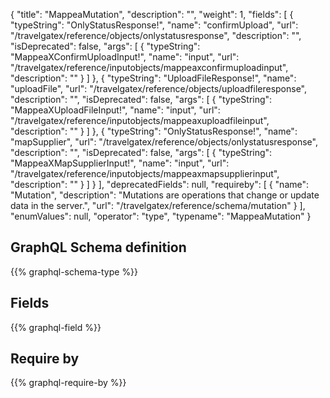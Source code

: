 {
  "title": "MappeaMutation",
  "description": "",
  "weight": 1,
  "fields": [
    {
      "typeString": "OnlyStatusResponse!",
      "name": "confirmUpload",
      "url": "/travelgatex/reference/objects/onlystatusresponse",
      "description": "",
      "isDeprecated": false,
      "args": [
        {
          "typeString": "MappeaXConfirmUploadInput!",
          "name": "input",
          "url": "/travelgatex/reference/inputobjects/mappeaxconfirmuploadinput",
          "description": ""
        }
      ]
    },
    {
      "typeString": "UploadFileResponse!",
      "name": "uploadFile",
      "url": "/travelgatex/reference/objects/uploadfileresponse",
      "description": "",
      "isDeprecated": false,
      "args": [
        {
          "typeString": "MappeaXUploadFileInput!",
          "name": "input",
          "url": "/travelgatex/reference/inputobjects/mappeaxuploadfileinput",
          "description": ""
        }
      ]
    },
    {
      "typeString": "OnlyStatusResponse!",
      "name": "mapSupplier",
      "url": "/travelgatex/reference/objects/onlystatusresponse",
      "description": "",
      "isDeprecated": false,
      "args": [
        {
          "typeString": "MappeaXMapSupplierInput!",
          "name": "input",
          "url": "/travelgatex/reference/inputobjects/mappeaxmapsupplierinput",
          "description": ""
        }
      ]
    }
  ],
  "deprecatedFields": null,
  "requireby": [
    {
      "name": "Mutation",
      "description": "Mutations are operations that change or update data in the server.",
      "url": "/travelgatex/reference/schema/mutation"
    }
  ],
  "enumValues": null,
  "operator": "type",
  "typename": "MappeaMutation"
}
## GraphQL Schema definition

{{% graphql-schema-type %}}

## Fields

{{% graphql-field %}}

## Require by

{{% graphql-require-by %}}
